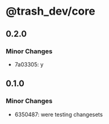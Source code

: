 # @trash_dev/core

## 0.2.0

### Minor Changes

- 7a03305: y

## 0.1.0

### Minor Changes

- 6350487: were testing changesets
